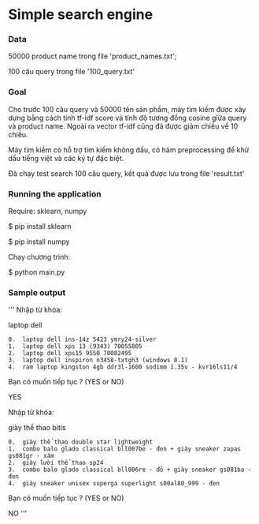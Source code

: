 # Simple search engine
### Data
50000 product name trong file 'product_names.txt';

100 câu query trong file '100_query.txt'

### Goal
Cho trước 100 câu query và 50000 tên sản phẩm, máy tìm kiếm được xây dựng bằng cách tính tf-idf score và tính độ tương đồng cosine giữa query và product name. Ngoài ra vector tf-idf cũng đã được giảm chiều về 10 chiều.

Máy tìm kiềm có hỗ trợ tìm kiếm không dấu, có hàm preprocessing để khử dấu tiếng việt và các ký tự đặc biệt.

Đã chạy test search 100 câu query, kết quả được lưu trong file 'result.txt'

### Running the application

Require: sklearn, numpy

$ pip install sklearn

$ pip install numpy

Chạy chương trình:

$ python main.py

### Sample output
'''
Nhập từ khóa:

laptop dell

	0.	laptop dell ins-14z 5423 ymry24-silver
	1.	laptop dell xps 13 (9343) 70055805
	2.	laptop dell xps15 9550 70082495
	3.	laptop dell inspiron n3458-txtgh3 (windows 8.1)
	4.	ram laptop kingston 4gb ddr3l-1600 sodimm 1.35v - kvr16ls11/4
Bạn có muốn tiếp tục ? (YES or NO)

YES

Nhập từ khóa:

giày thể thao bitis

	0.	giày thể thao double star lightweight
	1.	combo balo glado classical bll007be - đen + giày sneaker zapas gs081gr - xám
	2.	giày lười thể thao sp24
	3.	combo balo glado classical bll006re - đỏ + giày sneaker gs081ba - đen
	4.	giày sneaker unisex superga superlight s00al80_999 - đen
Bạn có muốn tiếp tục ? (YES or NO)

NO
'''


